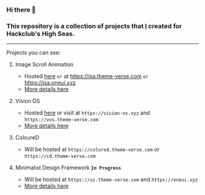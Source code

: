 ### Hi there 👋

### This repository is a collection of projects that **[I](https://github.com/gitstar-oc)** created for Hackclub's High Seas. 

---
Projects you can see:

1. Image Scroll Animation
   - Hosted [here](https://isa.theme-verse.com) `or` at https://isa.theme-verse.com `or` https://isa.oneui.xyz
   - [More details here](https://github.com/Hackclub-OC/Image-Scroll-Animation)

2. Vision OS
   - Hosted [here](https://vos.theme-verse.com) or visit at `https://vision-os.xyz` and `https://vos.theme-verse.com`
   - [More details here](https://github.com/Hackclub-OC/vision-os)

3. ColoureD
   - Will be hosted at `https://colored.theme-verse.com` or `https://cd.theme-verse.com`

5. Minimalist Design Framework **`In Progress`**
   - Will be hosted at `https://ui.theme-verse.com` and `https://oneui.xyz`
   - [More details here](https://github.com/Hackclub-OC/Minimalist)



<!--  https://x.com/meodai/status/1861068150642540663 --> 
